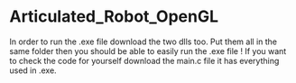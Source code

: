 # Articulated_Robot_OpenGL

In order to run the .exe file download the two dlls too. Put them all in the same folder then you should be able to easily run the .exe file !
If you want to check the code for yourself download the main.c file it has everything used in .exe.
